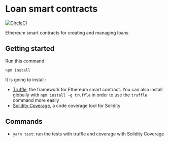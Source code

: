 # Loan smart contracts

[![CircleCI](https://circleci.com/gh/lendingblock/loan-contracts.svg?style=svg)](https://circleci.com/gh/lendingblock/loan-contracts)

Ethereum smart contracts for creating and managing loans

## Getting started

Run this command:

```
npm install
```

It is going to install:

* [Truffle][], the framework for Ethereum smart contract. You can also install globally with `npm install -g truffle` in order to use the `truffle` command more easily
* [Solidity Coverage][], a code coverage tool for Solidity

## Commands

* `yarn test`: run the tests with truffle and coverage with Solidity Coverage

[Truffle]: http://trufflesuite.com
[Solidity Coverage]: https://github.com/sc-forks/solidity-coverage
